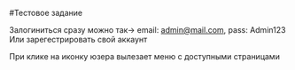 #Тестовое задание

Залогиниться сразу можно так-> email: admin@mail.com, pass: Admin123
Или зарегестрировать свой аккаунт

При клике на иконку юзера вылезает меню с доступными страницами


